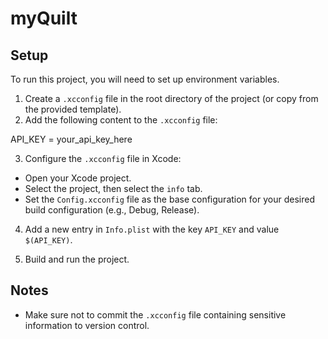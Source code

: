 # myQuilt

## Setup

To run this project, you will need to set up environment variables.

1. Create a `.xcconfig` file in the root directory of the project (or copy from the provided template).
2. Add the following content to the `.xcconfig` file:

  API_KEY = your_api_key_here


3. Configure the `.xcconfig` file in Xcode:
- Open your Xcode project.
- Select the project, then select the `info` tab.
- Set the `Config.xcconfig` file as the base configuration for your desired build configuration (e.g., Debug, Release).

4. Add a new entry in `Info.plist` with the key `API_KEY` and value `$(API_KEY)`.

5. Build and run the project.

## Notes

- Make sure not to commit the `.xcconfig` file containing sensitive information to version control.


